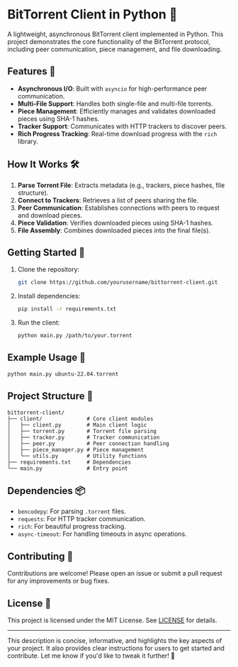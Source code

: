 # BitTorrent Client in Python 🐍

A lightweight, asynchronous BitTorrent client implemented in Python. This project demonstrates the core functionality of the BitTorrent protocol, including peer communication, piece management, and file downloading.

## Features 🌟
- **Asynchronous I/O**: Built with `asyncio` for high-performance peer communication.
- **Multi-File Support**: Handles both single-file and multi-file torrents.
- **Piece Management**: Efficiently manages and validates downloaded pieces using SHA-1 hashes.
- **Tracker Support**: Communicates with HTTP trackers to discover peers.
- **Rich Progress Tracking**: Real-time download progress with the `rich` library.

## How It Works 🛠️
1. **Parse Torrent File**: Extracts metadata (e.g., trackers, piece hashes, file structure).
2. **Connect to Trackers**: Retrieves a list of peers sharing the file.
3. **Peer Communication**: Establishes connections with peers to request and download pieces.
4. **Piece Validation**: Verifies downloaded pieces using SHA-1 hashes.
5. **File Assembly**: Combines downloaded pieces into the final file(s).

## Getting Started 🚀
1. Clone the repository:
   ```bash
   git clone https://github.com/yourusername/bittorrent-client.git
   ```
2. Install dependencies:
   ```bash
   pip install -r requirements.txt
   ```
3. Run the client:
   ```bash
   python main.py /path/to/your.torrent
   ```

## Example Usage 📂
```bash
python main.py ubuntu-22.04.torrent
```

## Project Structure 📁
```
bittorrent-client/
├── client/              # Core client modules
│   ├── client.py        # Main client logic
│   ├── torrent.py       # Torrent file parsing
│   ├── tracker.py       # Tracker communication
│   ├── peer.py          # Peer connection handling
│   ├── piece_manager.py # Piece management
│   └── utils.py         # Utility functions
├── requirements.txt     # Dependencies
└── main.py              # Entry point
```

## Dependencies 📦
- `bencodepy`: For parsing `.torrent` files.
- `requests`: For HTTP tracker communication.
- `rich`: For beautiful progress tracking.
- `async-timeout`: For handling timeouts in async operations.

## Contributing 🤝
Contributions are welcome! Please open an issue or submit a pull request for any improvements or bug fixes.

## License 📜
This project is licensed under the MIT License. See [LICENSE](LICENSE) for details.

---

This description is concise, informative, and highlights the key aspects of your project. It also provides clear instructions for users to get started and contribute. Let me know if you'd like to tweak it further! 🚀
